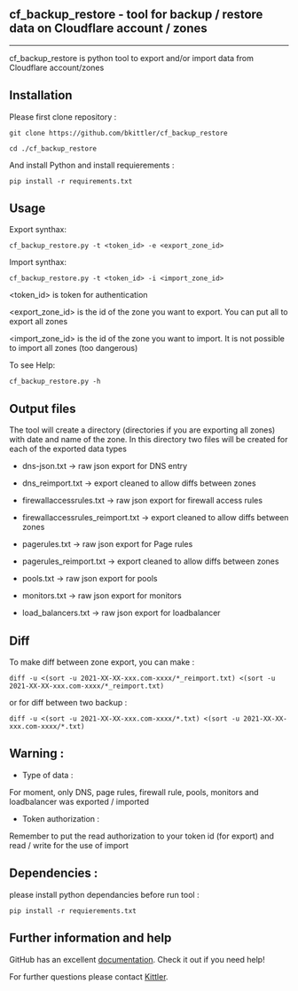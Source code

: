 ## cf_backup_restore - tool for backup / restore data on Cloudflare account / zones
***

cf_backup_restore is python tool to export and/or import data from Cloudflare account/zones 


## Installation

Please first clone repository :

    git clone https://github.com/bkittler/cf_backup_restore

    cd ./cf_backup_restore

And install Python and install requierements :

    pip install -r requirements.txt


## Usage

Export synthax: 

    cf_backup_restore.py -t <token_id> -e <export_zone_id>

Import synthax: 

    cf_backup_restore.py -t <token_id> -i <import_zone_id>

<token_id> is token for authentication

<export_zone_id> is the id of the zone you want to export. You can put all to export all zones

<import_zone_id> is the id of the zone you want to import. It is not possible to import all zones (too dangerous)


To see Help: 

    cf_backup_restore.py -h


## Output files

The tool will create a directory (directories if you are exporting all zones) with date and name of the zone. 
In this directory two files will be created for each of the exported data types


* dns-json.txt   -> raw json export for DNS entry

* dns_reimport.txt   -> export cleaned to allow diffs between zones

* firewallaccessrules.txt   -> raw json export for firewall access rules

* firewallaccessrules_reimport.txt   -> export cleaned to allow diffs between zones

* pagerules.txt   -> raw json export for Page rules

* pagerules_reimport.txt   -> export cleaned to allow diffs between zones

* pools.txt   -> raw json export for pools

* monitors.txt   -> raw json export for monitors

* load_balancers.txt   -> raw json export for loadbalancer


## Diff

To make diff between zone export, you can make :

    diff -u <(sort -u 2021-XX-XX-xxx.com-xxxx/*_reimport.txt) <(sort -u 2021-XX-XX-xxx.com-xxxx/*_reimport.txt)

or for diff between two backup :

    diff -u <(sort -u 2021-XX-XX-xxx.com-xxxx/*.txt) <(sort -u 2021-XX-XX-xxx.com-xxxx/*.txt)


## Warning :

- Type of data : 

For moment, only DNS, page rules, firewall rule, pools, monitors and loadbalancer was exported / imported

- Token authorization : 

Remember to put the read authorization to your token id (for export) and read / write for the use of import


## Dependencies :

please install python dependancies before run tool :

    pip install -r requierements.txt 

## Further information and help

GitHub has an excellent [documentation](https://help.github.com/). Check it out if you need help!

For further questions please contact [Kittler](https://www.kittler.fr/).
 
